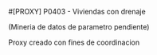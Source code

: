 #[PROXY] P0403 - Viviendas con drenaje

(Mineria de datos de parametro pendiente)

Proxy creado con fines de coordinacion